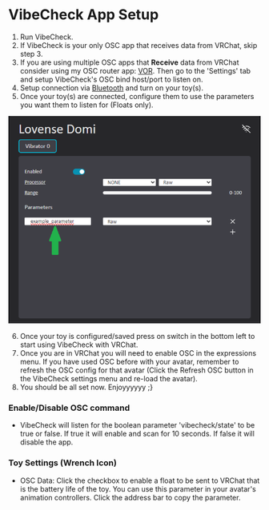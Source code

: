 # VibeCheck App Setup

1. Run VibeCheck.
2. If VibeCheck is your only OSC app that receives data from VRChat, skip step 3.
3. If you are using multiple OSC apps that **Receive** data from VRChat consider using my OSC router app: [VOR](https://github.com/SutekhVRC/VOR/releases/latest). Then go to the 'Settings' tab and setup VibeCheck's OSC bind host/port to listen on.
4. Setup connection via [Bluetooth](./Bluetooth.md) and turn on your toy(s).
5. Once your toy(s) are connected, configure them to use the parameters you want them to listen for (Floats only).

![Toy Config](./Toy_config.png)

6. Once your toy is configured/saved press on switch in the bottom left to start using VibeCheck with VRChat.
7. Once you are in VRChat you will need to enable OSC in the expressions menu. If you have used OSC before with your avatar, remember to refresh the OSC config for that avatar (Click the Refresh OSC button in the VibeCheck settings menu and re-load the avatar).
8. You should be all set now. Enjoyyyyyy ;}

### Enable/Disable OSC command

- VibeCheck will listen for the boolean parameter 'vibecheck/state' to be true or false. If true it will enable and scan for 10 seconds. If false it will disable the app.

### Toy Settings (Wrench Icon)

- OSC Data: Click the checkbox to enable a float to be sent to VRChat that is the battery life of the toy. You can use this parameter in your avatar's animation controllers. Click the address bar to copy the parameter.